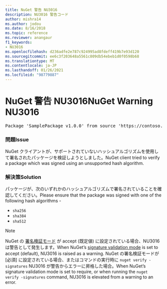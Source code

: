 ```yaml
---
title: NuGet 警告 NU3016
description: NU3016 警告コード
author: mishra14
ms.author: jodou
ms.date: 8/16/2018
ms.topic: reference
ms.reviewer: anangaur
f1_keywords:
- NU3016
ms.openlocfilehash: d236adfe2e787c924995ad8fdeff419b7e93d120
ms.sourcegitcommit: ee6c3f203648a5561c809db54ebeb1d0f0598b68
ms.translationtype: MT
ms.contentlocale: ja-JP
ms.lasthandoff: 01/26/2021
ms.locfileid: "98779887"
---
```

# <a name="nuget-warning-nu3016"></a><span data-ttu-id="62667-103">NuGet 警告 NU3016</span><span class="sxs-lookup"><span data-stu-id="62667-103">NuGet Warning NU3016</span></span>

<pre>Package 'SamplePackage v1.0.0' from source 'https://contoso.com/index.json': The package hash uses an unsupported hash algorithm.</pre>

### <a name="issue"></a><span data-ttu-id="62667-104">問題</span><span class="sxs-lookup"><span data-stu-id="62667-104">Issue</span></span>

<span data-ttu-id="62667-105">NuGet クライアントが、サポートされていないハッシュアルゴリズムを使用して署名されたパッケージを検証しようとしました。</span><span class="sxs-lookup"><span data-stu-id="62667-105">NuGet client tried to verify a package which was signed using an unsupported hash algorithm.</span></span>


### <a name="solution"></a><span data-ttu-id="62667-106">解決策</span><span class="sxs-lookup"><span data-stu-id="62667-106">Solution</span></span>

<span data-ttu-id="62667-107">パッケージが、次のいずれかのハッシュアルゴリズムで署名されていることを確認してください。</span><span class="sxs-lookup"><span data-stu-id="62667-107">Please ensure that the package was signed  with one of the following hash algorithms -</span></span> 
* `sha256`
* `sha384`
* `sha512`


> [!Note]
> <span data-ttu-id="62667-108">NuGet の [署名検証モード](../../consume-packages/installing-signed-packages.md#configure-package-signature-requirements) が accept (既定値) に設定されている場合、NU3016 は警告として発生します。</span><span class="sxs-lookup"><span data-stu-id="62667-108">When NuGet’s [signature validation mode](../../consume-packages/installing-signed-packages.md#configure-package-signature-requirements) is set to accept (default), NU3016 is raised as a warning.</span></span> <span data-ttu-id="62667-109">NuGet の署名検証モードが [必須] に設定されている場合、またはコマンドの実行時に `nuget verify -signatures` NU3016 が警告からエラーに昇格した場合。</span><span class="sxs-lookup"><span data-stu-id="62667-109">When NuGet’s signature validation mode is set to require, or when running the `nuget verify -signatures` command, NU3016 is elevated from a warning to an error.</span></span> 

